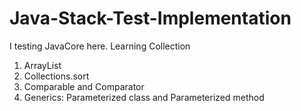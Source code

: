 # Java-Stack-Test-Implementation
I testing JavaCore here.
Learning Collection
1. ArrayList
2. Collections.sort 
3. Comparable and Comparator
4. Generics: Parameterized class and Parameterized method